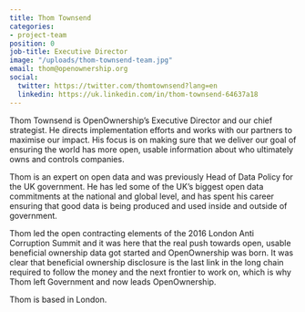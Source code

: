 ```yaml
---
title: Thom Townsend
categories:
- project-team
position: 0
job-title: Executive Director
image: "/uploads/thom-townsend-team.jpg"
email: thom@openownership.org
social:
  twitter: https://twitter.com/thomtownsend?lang=en
  linkedin: https://uk.linkedin.com/in/thom-townsend-64637a18
---
```


Thom Townsend is OpenOwnership’s Executive Director and our chief strategist. He directs implementation efforts and works with our partners to maximise our impact. His focus is on making sure that we deliver our goal of ensuring the world has more open, usable information about who ultimately owns and controls companies.

Thom is an expert on open data and was previously Head of Data Policy for the UK government. He has led some of the UK’s biggest open data commitments at the national and global level, and has spent his career ensuring that good data is being produced and used inside and outside of government.

Thom led the open contracting elements of the 2016 London Anti Corruption Summit and it was here that the real push towards open, usable beneficial ownership data got started and OpenOwnership was born. It was clear that beneficial ownership disclosure is the last link in the long chain required to follow the money and the next frontier to work on, which is why Thom left Government and now leads OpenOwnership.

Thom is based in London.
